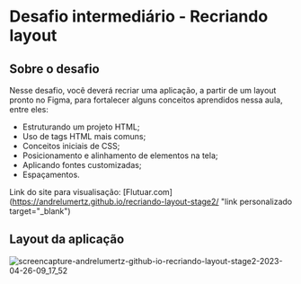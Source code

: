 
# Desafio intermediário - Recriando layout

## Sobre o desafio

Nesse desafio, você deverá recriar uma aplicação, a partir de um layout pronto no Figma, para fortalecer alguns conceitos aprendidos nessa aula, entre eles:

- Estruturando um projeto HTML;
- Uso de tags HTML mais comuns;
- Conceitos iniciais de CSS;
- Posicionamento e alinhamento de elementos na tela;
- Aplicando fontes customizadas;
- Espaçamentos.



Link do site para visualisação: [Flutuar.com](https://andrelumertz.github.io/recriando-layout-stage2/ "link personalizado target="_blank")

## Layout da aplicação
![screencapture-andrelumertz-github-io-recriando-layout-stage2-2023-04-26-09_17_52](https://user-images.githubusercontent.com/69599938/234574077-7099f058-4afe-46fc-8631-06600fc04c22.png)
